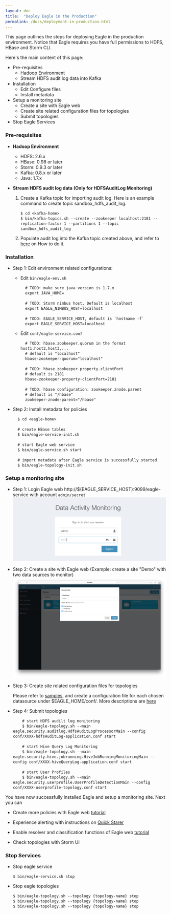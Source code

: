 ```yaml
---
layout: doc
title:  "Deploy Eagle in the Production"
permalink: /docs/deployment-in-production.html
---
```



This page outlines the steps for deploying Eagle in the production environment.
Notice that Eagle requires you have full permissions to HDFS, HBase and Storm CLI.


Here's the main content of this page:

* Pre-requisites
   * Hadoop Environment
   * Stream HDFS audit log data into Kafka
* Installation
   * Edit Configure files
   * Install metadata
* Setup a monitoring site
   * Create a site with Eagle web
   * Create site related configuration files for topologies
   * Submit topologies
* Stop Eagle Services


### **Pre-requisites**

* **Hadoop Environment**

    * HDFS: 2.6.x
    * HBase: 0.98 or later
    * Storm: 0.9.3 or later
    * Kafka: 0.8.x or later
    * Java: 1.7.x


* **Stream HDFS audit log data (Only for HDFSAuditLog Monitoring)**

    1. Create a Kafka topic for importing audit log. Here is an example command to create topic sandbox_hdfs_audit_log.

           $ cd <kafka-home>
           $ bin/kafka-topics.sh --create --zookeeper localhost:2181 --replication-factor 1 --partitions 1 --topic sandbox_hdfs_audit_log

    2. Populate audit log into the Kafka topic created above, and refer to [here](/docs/import-hdfs-auditLog.html) on How to do it.


### **Installation**

* Step 1: Edit environment related configurations:

    * Edit `bin/eagle-env.sh`

            # TODO: make sure java version is 1.7.x
            export JAVA_HOME=

            # TODO: Storm nimbus host. Default is localhost
            export EAGLE_NIMBUS_HOST=localhost

            # TODO: EAGLE_SERVICE_HOST, default is `hostname -f`
            export EAGLE_SERVICE_HOST=localhost


    * Edit `conf/eagle-service.conf`

            # TODO: hbase.zookeeper.quorum in the format host1,host2,host3,...
            # default is "localhost"
            hbase-zookeeper-quorum="localhost"

            # TODO: hbase.zookeeper.property.clientPort
            # default is 2181
            hbase-zookeeper-property-clientPort=2181

            # TODO: hbase configuration: zookeeper.znode.parent
            # default is "/hbase"
            zookeeper-znode-parent="/hbase"

* Step 2: Install metadata for policies

        $ cd <eagle-home>

        # create HBase tables
        $ bin/eagle-service-init.sh

        # start Eagle web service
        $ bin/eagle-service.sh start

        # import metadata after Eagle service is successfully started
        $ bin/eagle-topology-init.sh

### **Setup a monitoring site**

* Step 1: Login Eagle web http://${EAGLE_SERVICE_HOST}:9099/eagle-service with account `admin/secret`
        ![login](/images/docs/login.png)
* Step 2: Create a site with Eagle web
     (Example: create a site "Demo" with two data sources to monitor)
     ![setup a site](/images/docs/new-site.png)
* Step 3: Create site related configuration files for topologies

     Please refer to [samples](https://github.com/eBay/Eagle/tree/master/eagle-assembly/src/main/conf), and create a configuration file for each chosen datasource under $EAGLE_HOME/conf/.
        More descriptions are [here](/docs/configuration.html)
* Step 4: Submit topologies

          # start HDFS audilt log monitoring
          $ bin/eagle-topology.sh --main eagle.security.auditlog.HdfsAuditLogProcessorMain --config conf/XXXX-hdfsAuditLog-application.conf start

          # start Hive Query Log Monitoring
          $ bin/eagle-topology.sh --main eagle.security.hive.jobrunning.HiveJobRunningMonitoringMain --config conf/XXXX-hiveQueryLog-application.conf start

          # start User Profiles
          $ bin/eagle-topology.sh --main eagle.security.userprofile.UserProfileDetectionMain --config conf/XXXX-userprofile-topology.conf start

You have now successfully installed Eagle and setup a monitoring site. Next you can

* Create more policies with Eagle web [tutorial](/docs/tutorial/policy.html)

* Experience alerting with instructions on [Quick Starer](/docs/quick-start.html)

* Enable resolver and classification functions of Eagle web [tutorial](/docs/tutorial/setup.html)

* Check topologies with Storm UI

### **Stop Services**

* Stop eagle service

      $ bin/eagle-service.sh stop

* Stop eagle topologies

      $ bin/eagle-topology.sh --topology {topology-name} stop
      $ bin/eagle-topology.sh --topology {topology-name} stop
      $ bin/eagle-topology.sh --topology {topology-name} stop
